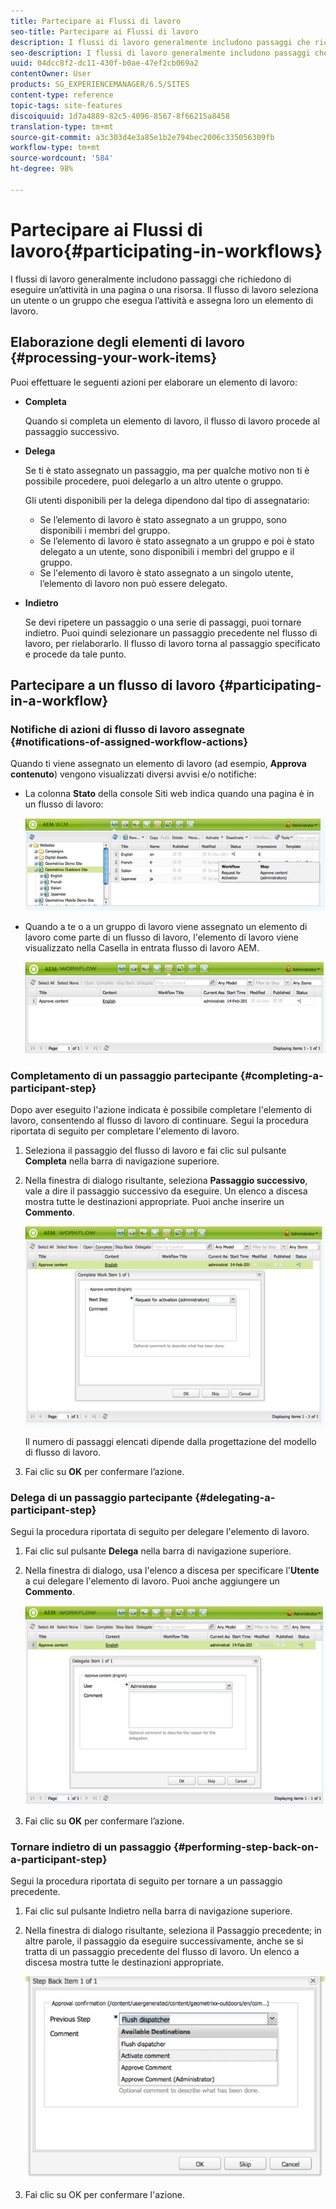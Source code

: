 ```yaml
---
title: Partecipare ai Flussi di lavoro
seo-title: Partecipare ai Flussi di lavoro
description: I flussi di lavoro generalmente includono passaggi che richiedono di eseguire un’attività in una pagina o una risorsa. Il flusso di lavoro seleziona un utente o un gruppo che esegua l’attività e assegna loro un elemento di lavoro.
seo-description: I flussi di lavoro generalmente includono passaggi che richiedono di eseguire un’attività in una pagina o una risorsa. Il flusso di lavoro seleziona un utente o un gruppo che esegua l’attività e assegna loro un elemento di lavoro.
uuid: 04dcc8f2-dc11-430f-b0ae-47ef2cb069a2
contentOwner: User
products: SG_EXPERIENCEMANAGER/6.5/SITES
content-type: reference
topic-tags: site-features
discoiquuid: 1d7a4889-82c5-4096-8567-8f66215a8458
translation-type: tm+mt
source-git-commit: a3c303d4e3a85e1b2e794bec2006c335056309fb
workflow-type: tm+mt
source-wordcount: '584'
ht-degree: 98%

---
```



# Partecipare ai Flussi di lavoro{#participating-in-workflows}

I flussi di lavoro generalmente includono passaggi che richiedono di eseguire un’attività in una pagina o una risorsa. Il flusso di lavoro seleziona un utente o un gruppo che esegua l’attività e assegna loro un elemento di lavoro.

## Elaborazione degli elementi di lavoro {#processing-your-work-items}

Puoi effettuare le seguenti azioni per elaborare un elemento di lavoro:

* **Completa**

   Quando si completa un elemento di lavoro, il flusso di lavoro procede al passaggio successivo.

* **Delega**

   Se ti è stato assegnato un passaggio, ma per qualche motivo non ti è possibile procedere, puoi delegarlo a un altro utente o gruppo.

   Gli utenti disponibili per la delega dipendono dal tipo di assegnatario:

   * Se l’elemento di lavoro è stato assegnato a un gruppo, sono disponibili i membri del gruppo.
   * Se l’elemento di lavoro è stato assegnato a un gruppo e poi è stato delegato a un utente, sono disponibili i membri del gruppo e il gruppo.
   * Se l&#39;elemento di lavoro è stato assegnato a un singolo utente, l’elemento di lavoro non può essere delegato.

* **Indietro**

   Se devi ripetere un passaggio o una serie di passaggi, puoi tornare indietro. Puoi quindi selezionare un passaggio precedente nel flusso di lavoro, per rielaborarlo. Il flusso di lavoro torna al passaggio specificato e procede da tale punto.

## Partecipare a un flusso di lavoro {#participating-in-a-workflow}

### Notifiche di azioni di flusso di lavoro assegnate {#notifications-of-assigned-workflow-actions}

Quando ti viene assegnato un elemento di lavoro (ad esempio, **Approva contenuto**) vengono visualizzati diversi avvisi e/o notifiche:

* La colonna **Stato** della console Siti web indica quando una pagina è in un flusso di lavoro:

   ![workflowstatus-1](assets/workflowstatus-1.png)

* Quando a te o a un gruppo di lavoro viene assegnato un elemento di lavoro come parte di un flusso di lavoro, l&#39;elemento di lavoro viene visualizzato nella Casella in entrata flusso di lavoro AEM.

   ![workflowinbox](assets/workflowinbox.png)

### Completamento di un passaggio partecipante {#completing-a-participant-step}

Dopo aver eseguito l&#39;azione indicata è possibile completare l&#39;elemento di lavoro, consentendo al flusso di lavoro di continuare. Segui la procedura riportata di seguito per completare l&#39;elemento di lavoro.

1. Seleziona il passaggio del flusso di lavoro e fai clic sul pulsante **Completa** nella barra di navigazione superiore.
1. Nella finestra di dialogo risultante, seleziona **Passaggio successivo**, vale a dire il passaggio successivo da eseguire. Un elenco a discesa mostra tutte le destinazioni appropriate. Puoi anche inserire un **Commento**.

   ![workflowcomplete](assets/workflowcomplete.png)

   Il numero di passaggi elencati dipende dalla progettazione del modello di flusso di lavoro.

1. Fai clic su **OK** per confermare l’azione.

### Delega di un passaggio partecipante  {#delegating-a-participant-step}

Segui la procedura riportata di seguito per delegare l&#39;elemento di lavoro.

1. Fai clic sul pulsante **Delega** nella barra di navigazione superiore.
1. Nella finestra di dialogo, usa l&#39;elenco a discesa per specificare l&#39;**Utente** a cui delegare l&#39;elemento di lavoro. Puoi anche aggiungere un **Commento**.

   ![workflowdelegate](assets/workflowdelegate.png)

1. Fai clic su **OK** per confermare l’azione.

### Tornare indietro di un passaggio  {#performing-step-back-on-a-participant-step}

Segui la procedura riportata di seguito per tornare a un passaggio precedente.

1. Fai clic sul pulsante Indietro nella barra di navigazione superiore.
1. Nella finestra di dialogo risultante, seleziona il Passaggio precedente; in altre parole, il passaggio da eseguire successivamente, anche se si tratta di un passaggio precedente del flusso di lavoro. Un elenco a discesa mostra tutte le destinazioni appropriate. 

   ![screen_shot_2018-08-10at155325](assets/screen_shot_2018-08-10at155325.jpg)

1. Fai clic su OK per confermare l&#39;azione.


